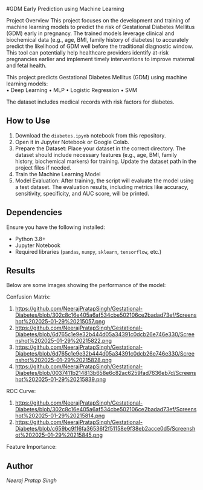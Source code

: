 #GDM Early Prediction using Machine Learning

Project Overview
This project focuses on the development and training of machine learning models to predict the risk of Gestational Diabetes Mellitus (GDM) early in pregnancy. The trained models leverage clinical and biochemical data (e.g., age, BMI, family history of diabetes) to accurately predict the likelihood of GDM well before the traditional diagnostic window. This tool can potentially help healthcare providers identify at-risk pregnancies earlier and implement timely interventions to improve maternal and fetal health.

This project predicts Gestational Diabetes Mellitus (GDM) using machine learning models:  
• Deep Learning
• MLP
• Logistic Regression
• SVM

The dataset includes medical records with risk factors for diabetes.  

## How to Use  
1. Download the `diabetes.ipynb` notebook from this repository.  
2. Open it in Jupyter Notebook or Google Colab.  
3. Prepare the Dataset:
   Place your dataset in the correct directory. The dataset should include necessary features (e.g., age, BMI, family history, biochemical markers) for training. Update the dataset path in the project files if 
   needed.
4. Train the Machine Learning Model
5. Model Evaluation:
   After training, the script will evaluate the model using a test dataset. The evaluation results, including metrics like accuracy, sensitivity, specificity, and AUC score, will be printed.

## Dependencies  
Ensure you have the following installed:  
- Python 3.8+  
- Jupyter Notebook  
- Required libraries (`pandas`, `numpy`, `sklearn`, `tensorflow`, etc.)

## Results
Below are some images showing the performance of the model:

Confusion Matrix:
1. https://github.com/NeerajPratapSingh/Gestational-Diabetes/blob/302c8c16e405a6af534cbe502106ce2badad73ef/Screenshot%202025-01-29%20215057.png
2. https://github.com/NeerajPratapSingh/Gestational-Diabetes/blob/6d765c1e9e32b444d05a34391c0dcb26e746e330/Screenshot%202025-01-29%20215822.png
3. https://github.com/NeerajPratapSingh/Gestational-Diabetes/blob/6d765c1e9e32b444d05a34391c0dcb26e746e330/Screenshot%202025-01-29%20215828.png
4. https://github.com/NeerajPratapSingh/Gestational-Diabetes/blob/0037411b214813b658e6c82ac6259fad7636eb7d/Screenshot%202025-01-29%20215839.png

ROC Curve:
1. https://github.com/NeerajPratapSingh/Gestational-Diabetes/blob/302c8c16e405a6af534cbe502106ce2badad73ef/Screenshot%202025-01-29%20215814.png
2. https://github.com/NeerajPratapSingh/Gestational-Diabetes/blob/c659bc9f16fa36536f2f51158e9f38eb2acce0d5/Screenshot%202025-01-29%20215845.png

Feature Importance:

## Author  
*Neeraj Pratap Singh*

